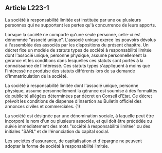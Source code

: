 Article L223-1
----
La société à responsabilité limitée est instituée par une ou plusieurs personnes
qui ne supportent les pertes qu'à concurrence de leurs apports.

Lorsque la société ne comporte qu'une seule personne, celle-ci est dénommée
"associé unique". L'associé unique exerce les pouvoirs dévolus à l'assemblée des
associés par les dispositions du présent chapitre. Un décret fixe un modèle de
statuts types de société à responsabilité limitée dont l'associé unique,
personne physique, assume personnellement la gérance et les conditions dans
lesquelles ces statuts sont portés à la connaissance de l'intéressé. Ces statuts
types s'appliquent à moins que l'intéressé ne produise des statuts différents
lors de sa demande d'immatriculation de la société.

La société à responsabilité limitée dont l'associé unique, personne physique,
assume personnellement la gérance est soumise à des formalités de publicité
allégées déterminées par décret en Conseil d'Etat. Ce décret prévoit les
conditions de dispense d'insertion au Bulletin officiel des annonces civiles et
commerciales. (1)

La société est désignée par une dénomination sociale, à laquelle peut être
incorporé le nom d'un ou plusieurs associés, et qui doit être précédée ou suivie
immédiatement des mots "société à responsabilité limitée" ou des initiales
"SARL" et de l'énonciation du capital social.

Les sociétés d'assurance, de capitalisation et d'épargne ne peuvent adopter la
forme de société à responsabilité limitée.

